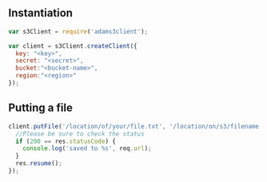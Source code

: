 ## Instantiation

```javascript
var s3Client = require('adams3client');

var client = s3Client.createClient({
  key: "<key>",
  secret: "<secret>",
  bucket:"<bucket-name>",
  region:"<region>"
});
```

## Putting a file

```javascript
client.putFile('/location/of/your/file.txt', '/location/on/s3/filename.json', function(err, res){
  //Please be sure to check the status
  if (200 == res.statusCode) {
    console.log('saved to %s', req.url);
  }
  res.resume();
});
```
